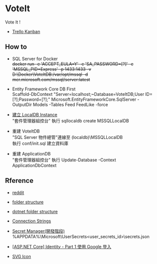 # VoteIt
Vote It !

- [Trello Kanban](https://trello.com/b/0vR0ujR0/voit-it)

## How to 
- SQL Server for Docker  
~~docker run -e 'ACCEPT_EULA=Y' -e 'SA_PASSWORD=[?]' -e 'MSSQL_PID=Express' -p 1433:1433 -v D:\Docker\VoteItDB:/var/opt/mssql -d mcr.microsoft.com/mssql/server:latest~~

- Entity Framework Core DB First  
Scaffold-DbContext "Server=localhost;~Database=VoteItDB;User ID=[?];Password=[?];" Microsoft.EntityFrameworkCore.SqlServer -OutputDir Models
-Tables Feed FeedLike
-force  

- [建立 LocalDB Instance](https://docs.microsoft.com/zh-tw/sql/tools/sqllocaldb-utility?view=sql-server-2017)  
"套件管理器組控台" 執行 sqllocaldb create MSSQLLocalDB

- 重建 VoteItDB  
"SQL Server 物件總管"連線至 (localdb)\\MSSQLLocalDB  
執行 conf/init.sql 建立資料庫  

- 重建 ApplicationDB  
"套件管理器組控台" 執行 Update-Database -Context ApplicationDbContext  

## Rference
- [reddit](https://zh.wikipedia.org/wiki/Reddit)

- [folder structure](https://stackoverflow.com/questions/446017/popular-folder-structure-for-build)

- [dotnet folder structure](https://github.com/dotnet/project-system)

- [Connection Strings](https://docs.microsoft.com/en-us/ef/core/miscellaneous/connection-strings)

- [Secret Manager(開發階段)](https://docs.microsoft.com/zh-tw/aspnet/core/security/app-secrets?view=aspnetcore-2.2&tabs=windows)  
%APPDATA%\Microsoft\UserSecrets\<user_secrets_id>\secrets.json

- [[ASP.NET Core] Identity - Part 1 使用 Google 登入](https://blog.kevinyang.net/2018/05/31/aspnet-core-identity/)

- [SVG Icon](https://www.flaticon.com/)


